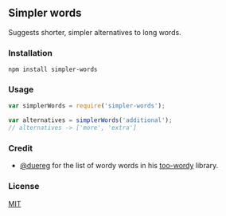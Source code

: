 Simpler words
-

Suggests shorter, simpler alternatives to long words.

### Installation

	npm install simpler-words

### Usage

```js
var simplerWords = require('simpler-words');

var alternatives = simplerWords('additional');
// alternatives -> ['more', 'extra']
```

### Credit

- [@duereg](https://github.com/duereg) for the list of wordy words in his [too-wordy](https://github.com/duereg/too-wordy) library.

### License

[MIT](https://github.com/rowanoulton/simpler-words/blob/master/LICENSE)